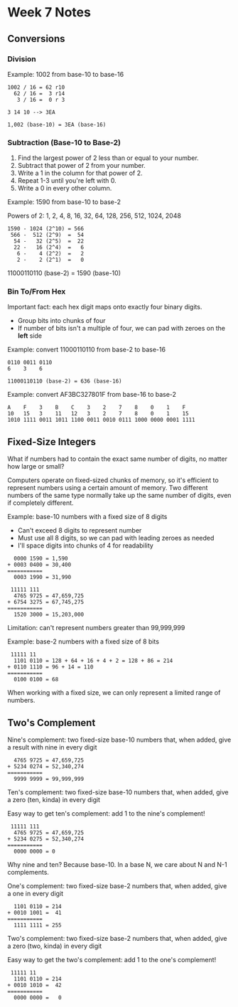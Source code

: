 # Week 7 Notes

## Conversions

### Division

Example: 1002 from base-10 to base-16

```
1002 / 16 = 62 r10
  62 / 16 =  3 r14
   3 / 16 =  0 r 3

3 14 10 --> 3EA

1,002 (base-10) = 3EA (base-16)
```

### Subtraction (Base-10 to Base-2)

1. Find the largest power of 2 less than or equal to your number.
2. Subtract that power of 2 from your number.
3. Write a 1 in the column for that power of 2.
4. Repeat 1-3 until you're left with 0.
5. Write a 0 in every other column.

Example: 1590 from base-10 to base-2

Powers of 2: 1, 2, 4, 8, 16, 32, 64, 128, 256, 512, 1024, 2048

```
1590 - 1024 (2^10) = 566
 566 -  512 (2^9)  =  54
  54 -   32 (2^5)  =  22
  22 -   16 (2^4)  =   6
   6 -    4 (2^2)  =   2
   2 -    2 (2^1)  =   0
```

11000110110 (base-2) = 1590 (base-10)

### Bin To/From Hex

Important fact: each hex digit maps onto exactly four binary digits.

- Group bits into chunks of four
- If number of bits isn't a multiple of four, we can pad with zeroes on the **left** side

Example: convert 11000110110 from base-2 to base-16

```
0110 0011 0110
6    3    6

11000110110 (base-2) = 636 (base-16)
```

Example: convert AF3BC327801F from base-16 to base-2

```
A    F    3    B    C    3    2    7    8    0    1    F
10   15   3    11   12   3    2    7    8    0    1    15
1010 1111 0011 1011 1100 0011 0010 0111 1000 0000 0001 1111
```

## Fixed-Size Integers

What if numbers had to contain the exact same number of digits, no matter how large or small?

Computers operate on fixed-sized chunks of memory, so it's efficient to represent numbers
using a certain amount of memory. Two different numbers of the same type normally take up
the same number of digits, even if completely different.

Example: base-10 numbers with a fixed size of 8 digits

- Can't exceed 8 digits to represent number
- Must use all 8 digits, so we can pad with leading zeroes as needed
- I'll space digits into chunks of 4 for readability

```
  0000 1590 = 1,590
+ 0003 0400 = 30,400
===========
  0003 1990 = 31,990

 11111 111
  4765 9725 = 47,659,725
+ 6754 3275 = 67,745,275
===========
  1520 3000 = 15,203,000
```

Limitation: can't represent numbers greater than 99,999,999

Example: base-2 numbers with a fixed size of 8 bits

```
 11111 11
  1101 0110 = 128 + 64 + 16 + 4 + 2 = 128 + 86 = 214
+ 0110 1110 = 96 + 14 = 110
===========
  0100 0100 = 68
```

When working with a fixed size, we can only represent a limited range of numbers.

## Two's Complement

Nine's complement: two fixed-size base-10 numbers that, when added, give a result with nine in every digit

```
  4765 9725 = 47,659,725
+ 5234 0274 = 52,340,274
===========
  9999 9999 = 99,999,999
```

Ten's complement: two fixed-size base-10 numbers that, when added, give a zero (ten, kinda) in every digit

Easy way to get ten's complement: add 1 to the nine's complement!

```
 11111 111
  4765 9725 = 47,659,725
+ 5234 0275 = 52,340,274
===========
  0000 0000 = 0
```

Why nine and ten? Because base-10. In a base N, we care about N and N-1 complements.

One's complement: two fixed-size base-2 numbers that, when added, give a one in every digit

```
  1101 0110 = 214
+ 0010 1001 =  41
===========
  1111 1111 = 255
```

Two's complement: two fixed-size base-2 numbers that, when added, give a zero (two, kinda) in every digit

Easy way to get the two's complement: add 1 to the one's complement!

```
 11111 11
  1101 0110 = 214
+ 0010 1010 =  42
===========
  0000 0000 =   0
```



